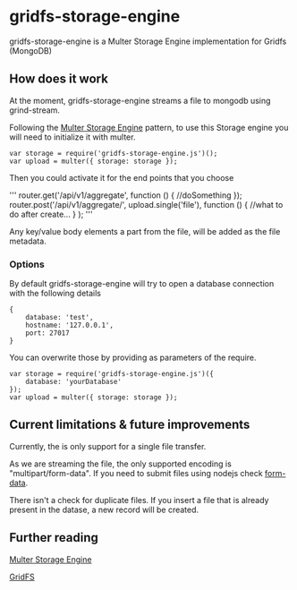 # gridfs-storage-engine

gridfs-storage-engine is a Multer Storage Engine implementation for Gridfs (MongoDB)

## How does it work

At the moment, gridfs-storage-engine streams a file to mongodb using grind-stream.

Following the [Multer Storage Engine](https://github.com/expressjs/multer/blob/master/StorageEngine.md) pattern, to use this Storage engine you will need to initialize it with multer. 

```
var storage = require('gridfs-storage-engine.js')();
var upload = multer({ storage: storage });
```

Then you could activate it for the end points that you choose

'''
router.get('/api/v1/aggregate', function () { //doSomething });
router.post('/api/v1/aggregate/', upload.single('file'), function () { //what to do after create... } );
'''

Any key/value body elements a part from the file, will be added as the file metadata.

### Options

By default gridfs-storage-engine will try to open a database connection with the following details

```
{
    database: 'test',
    hostname: '127.0.0.1',
    port: 27017
}
```

You can overwrite those by providing as parameters of the require.

```
var storage = require('gridfs-storage-engine.js')({
    database: 'yourDatabase'
});
var upload = multer({ storage: storage });
```

## Current limitations & future improvements

Currently, the is only support for a single file transfer.

As we are streaming the file, the only supported encoding is "multipart/form-data". If you need to submit files using nodejs check [form-data](https://www.npmjs.com/package/form-data).

There isn't a check for duplicate files. If you insert a file that is already present in the datase, a new record will be created.

## Further reading

[Multer Storage Engine](https://github.com/expressjs/multer/blob/master/StorageEngine.md)

[GridFS](http://docs.mongodb.org/manual/core/gridfs/)

